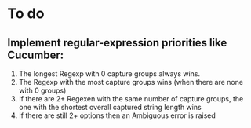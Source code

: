 To do
=====

Implement regular-expression priorities like Cucumber:
------------------------------------------------------

  1. The longest Regexp with 0 capture groups always wins.
  2. The Regexp with the most capture groups wins (when there are none with 0 groups)
  3. If there are 2+ Regexen with the same number of capture groups, the one with the shortest overall captured string length wins
  4. If there are still 2+ options then an Ambiguous error is raised